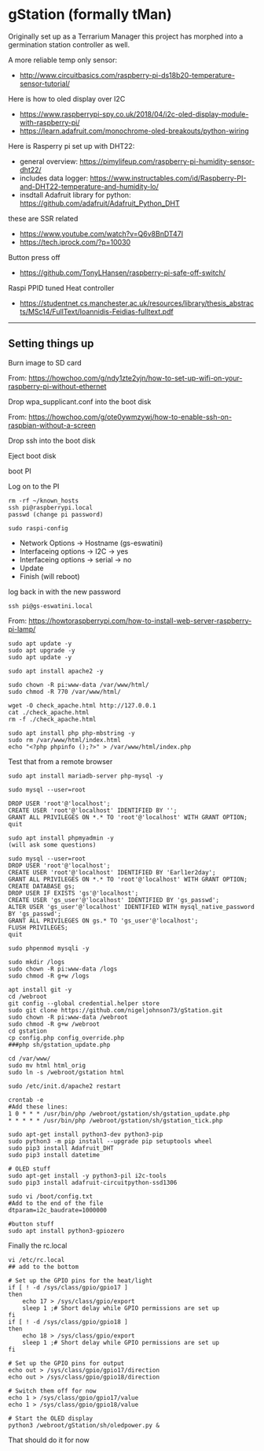 # gStation (formally tMan)

Originally set up as a Terrarium Manager this project has morphed into a germination station controller as well.

A more reliable temp only sensor:

* http://www.circuitbasics.com/raspberry-pi-ds18b20-temperature-sensor-tutorial/

Here is how to oled display over I2C

* https://www.raspberrypi-spy.co.uk/2018/04/i2c-oled-display-module-with-raspberry-pi/
* https://learn.adafruit.com/monochrome-oled-breakouts/python-wiring

Here is Rasperry pi set up with DHT22: 

 * general overview: https://pimylifeup.com/raspberry-pi-humidity-sensor-dht22/
 * includes data logger: https://www.instructables.com/id/Raspberry-PI-and-DHT22-temperature-and-humidity-lo/
 * insdtall Adafruit library for python: https://github.com/adafruit/Adafruit_Python_DHT

these are SSR related

 * https://www.youtube.com/watch?v=Q6v8BnDT47I
 * https://tech.iprock.com/?p=10030

Button press off

 * https://github.com/TonyLHansen/raspberry-pi-safe-off-switch/

Raspi PPID tuned Heat controller

 * https://studentnet.cs.manchester.ac.uk/resources/library/thesis_abstracts/MSc14/FullText/Ioannidis-Feidias-fulltext.pdf

 -------------------------------

## Setting things up 

Burn image to SD card

From: https://howchoo.com/g/ndy1zte2yjn/how-to-set-up-wifi-on-your-raspberry-pi-without-ethernet

Drop wpa_supplicant.conf into the boot disk

From: https://howchoo.com/g/ote0ywmzywj/how-to-enable-ssh-on-raspbian-without-a-screen

Drop ssh into the boot disk

Eject boot disk

boot PI

Log on to the PI

    rm -rf ~/known_hosts
    ssh pi@raspberrypi.local
    passwd (change pi password)

    sudo raspi-config

* Network Options -> Hostname (gs-eswatini)
* Interfaceing options -> I2C -> yes
* Interfaceing options -> serial -> no
* Update
* Finish (will reboot)

log back in with the new password

    ssh pi@gs-eswatini.local

From: https://howtoraspberrypi.com/how-to-install-web-server-raspberry-pi-lamp/

    sudo apt update -y
    sudo apt upgrade -y
    sudo apt update -y
    
    sudo apt install apache2 -y
    
    sudo chown -R pi:www-data /var/www/html/
    sudo chmod -R 770 /var/www/html/
    
    wget -O check_apache.html http://127.0.0.1
    cat ./check_apache.html
    rm -f ./check_apache.html
    
    sudo apt install php php-mbstring -y
    sudo rm /var/www/html/index.html
    echo "<?php phpinfo ();?>" > /var/www/html/index.php

Test that from a remote browser

    sudo apt install mariadb-server php-mysql -y
    
    sudo mysql --user=root
    
    DROP USER 'root'@'localhost';
    CREATE USER 'root'@'localhost' IDENTIFIED BY '';
    GRANT ALL PRIVILEGES ON *.* TO 'root'@'localhost' WITH GRANT OPTION;
    quit
    
    sudo apt install phpmyadmin -y
	(will ask some questions)
    
    sudo mysql --user=root
    DROP USER 'root'@'localhost';
    CREATE USER 'root'@'localhost' IDENTIFIED BY 'Earl1er2day';
    GRANT ALL PRIVILEGES ON *.* TO 'root'@'localhost' WITH GRANT OPTION;
    CREATE DATABASE gs;
    DROP USER IF EXISTS 'gs'@'localhost';
    CREATE USER 'gs_user'@'localhost' IDENTIFIED BY 'gs_passwd';
    ALTER USER 'gs_user'@'localhost' IDENTIFIED WITH mysql_native_password BY 'gs_passwd';
    GRANT ALL PRIVILEGES ON gs.* TO 'gs_user'@'localhost';
    FLUSH PRIVILEGES;
    quit
    
    sudo phpenmod mysqli -y
    
    sudo mkdir /logs
    sudo chown -R pi:www-data /logs
    sudo chmod -R g+w /logs
    
    apt install git -y
    cd /webroot
    git config --global credential.helper store
    sudo git clone https://github.com/nigeljohnson73/gStation.git
    sudo chown -R pi:www-data /webroot
    sudo chmod -R g+w /webroot
    cd gstation
    cp config.php config_override.php
    ###php sh/gstation_update.php
    
    cd /var/www/
    sudo mv html html_orig
    sudo ln -s /webroot/gstation html
    
    sudo /etc/init.d/apache2 restart
    
    crontab -e
    #Add these lines:
    1 0 * * * /usr/bin/php /webroot/gstation/sh/gstation_update.php
    * * * * * /usr/bin/php /webroot/gstation/sh/gstation_tick.php
    
    sudo apt-get install python3-dev python3-pip
    sudo python3 -m pip install --upgrade pip setuptools wheel
    sudo pip3 install Adafruit_DHT
    sudo pip3 install datetime
    
    # OLED stuff
    sudo apt-get install -y python3-pil i2c-tools
    sudo pip3 install adafruit-circuitpython-ssd1306
    
    sudo vi /boot/config.txt
    #Add to the end of the file
    dtparam=i2c_baudrate=1000000
    
    #button stuff
    sudo apt install python3-gpiozero

Finally the rc.local

    vi /etc/rc.local
    ## add to the bottom

	# Set up the GPIO pins for the heat/light
    if [ ! -d /sys/class/gpio/gpio17 ]
    then
        echo 17 > /sys/class/gpio/export
        sleep 1 ;# Short delay while GPIO permissions are set up
    fi
    if [ ! -d /sys/class/gpio/gpio18 ]
    then
        echo 18 > /sys/class/gpio/export
        sleep 1 ;# Short delay while GPIO permissions are set up
    fi
    
	# Set up the GPIO pins for output
    echo out > /sys/class/gpio/gpio17/direction
    echo out > /sys/class/gpio/gpio18/direction
    
	# Switch them off for now
    echo 1 > /sys/class/gpio/gpio17/value
    echo 1 > /sys/class/gpio/gpio18/value
    
	# Start the OLED display
    python3 /webroot/gStation/sh/oledpower.py &

That should do it for now
